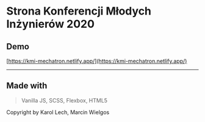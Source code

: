 # Strona Konferencji Młodych Inżynierów 2020

## Demo

[https://kmi-mechatron.netlify.app/](https://kmi-mechatron.netlify.app/)

---

## Made with

  > Vanilla JS, SCSS, Flexbox, HTML5


Copyright by Karol Lech, Marcin Wielgos
